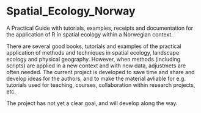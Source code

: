 # Spatial_Ecology_Norway
A Practical Guide with tutorials, examples, receipts and documentation for the application of R in spatial ecology within a Norwegian context. 

There are several good books, tutorials and examples of the practical application of methods and techniques in spatial ecology, landscape ecology and physical geography. However, when methods (including scripts) are applied in a new context and with new data, adjustmets are often needed. The current project is developed to save time and share and develop ideas for the authors, and to make the material avliable for e.g. tutorials used for teaching, courses, collaboration within research projects, etc.

The project has not yet a clear goal, and will develop along the way. 
